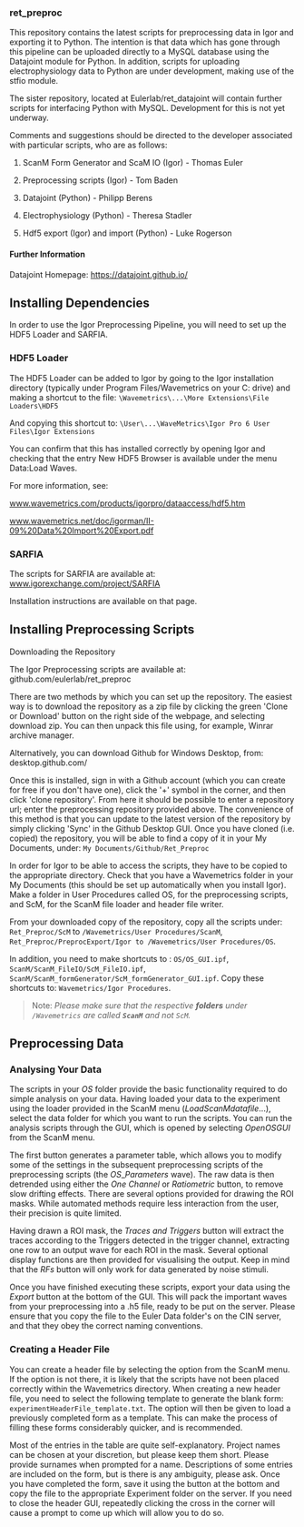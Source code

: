 ### ret_preproc
This repository contains the latest scripts for preprocessing data in Igor and exporting it to Python. The intention is that data which has gone through this pipeline can be uploaded directly to a MySQL database using the Datajoint module for Python. In addition, scripts for uploading electrophysiology data to Python are under development, making use of the stfio module.

The sister repository, located at Eulerlab/ret_datajoint will contain further scripts for interfacing Python with MySQL. Development for this is not yet underway.

Comments and suggestions should be directed to the developer associated with particular scripts, who are as follows:

1. ScanM Form Generator and ScaM IO (Igor) - Thomas Euler

2. Preprocessing scripts (Igor) - Tom Baden

3. Datajoint (Python) - Philipp Berens

4. Electrophysiology (Python) - Theresa Stadler

5. Hdf5 export (Igor) and import (Python) - Luke Rogerson

#### Further Information

Datajoint Homepage: https://datajoint.github.io/


## Installing Dependencies

In order to use the Igor Preprocessing Pipeline, you will need to set up the HDF5 Loader and SARFIA. 

### HDF5 Loader

The HDF5 Loader can be added to Igor by going to the Igor installation directory (typically under Program Files/Wavemetrics on your C: drive) and making a shortcut to the file: `\Wavemetrics\...\More Extensions\File Loaders\HDF5`

And copying this shortcut to: `\User\...\WaveMetrics\Igor Pro 6 User Files\Igor Extensions`

You can confirm that this has installed correctly by opening Igor and checking that the entry New HDF5 Browser is available under the menu Data:Load Waves. 

For more information, see:

www.wavemetrics.com/products/igorpro/dataaccess/hdf5.htm

www.wavemetrics.net/doc/igorman/II-09%20Data%20Import%20Export.pdf

### SARFIA

The scripts for SARFIA are available at: www.igorexchange.com/project/SARFIA

Installation instructions are available on that page.

## Installing Preprocessing Scripts

Downloading the Repository

The Igor Preprocessing scripts are available at: github.com/eulerlab/ret_preproc

There are two methods by which you can set up the repository. The easiest way is to download the repository as a zip file by clicking the green 'Clone or Download' button on the right side of the webpage, and selecting download zip. You can then unpack this file using, for example, Winrar archive manager.

Alternatively, you can download Github for Windows Desktop, from: desktop.github.com/

Once this is installed, sign in with a Github account (which you can create for free if you don't have one), click the '+' symbol in the corner, and then click 'clone repository'. From here it should be possible to enter a repository url; enter the preprocessing repository provided above. The convenience of this method is that you can update to the latest version of the repository by simply clicking 'Sync' in the Github Desktop GUI. Once you have cloned (i.e. copied) the repository, you will be able to find a copy of it in your My Documents, under: `My Documents/Github/Ret_Preproc`

In order for Igor to be able to access the scripts, they have to be copied to the appropriate directory. Check that you have a Wavemetrics folder in your My Documents (this should be set up automatically when you install Igor). Make a folder in User Procedures called OS, for the preprocessing scripts, and ScM, for the ScanM file loader and header file writer. 

From your downloaded copy of the repository, copy all the scripts under: `Ret_Preproc/ScM` to `/Wavemetrics/User Procedures/ScanM`, `Ret_Preproc/PreprocExport/Igor to /Wavemetrics/User Procedures/OS`.

In addition, you need to make shortcuts to : `OS/OS_GUI.ipf`, `ScanM/ScanM_FileIO/ScM_FileIO.ipf`, `ScanM/ScanM_formGenerator/ScM_formGenerator_GUI.ipf`. Copy these shortcuts to: `Wavemetrics/Igor Procedures`.

> Note: _Please make sure that the respective **folders** under `/Wavemetrics` are called **`ScanM`** and not `ScM`._

## Preprocessing Data

### Analysing Your Data

The scripts in your $OS$ folder provide the basic functionality required to do simple analysis on your data. Having loaded your data to the experiment using the loader provided in the ScanM menu ($Load ScanM data file...$), select the data folder for which you want to run the scripts. You can run the analysis scripts through the GUI, which is opened by selecting $Open OS GUI$ from the ScanM menu. 

The first button generates a parameter table, which allows you to modify some of the settings in the subsequent preprocessing scripts of the preprocessing scripts (the $OS\_Parameters$ wave). The raw data is then detrended using either the $One\ Channel$ or $Ratiometric$ button, to remove slow drifting effects. There are several options provided for drawing the ROI masks. While automated methods require less interaction from the user, their precision is quite limited. 

Having drawn a ROI mask, the $Traces\ and\ Triggers$ button will extract the traces according to the Triggers detected in the trigger channel, extracting one row to an output wave for each ROI in the mask. Several optional display functions are then provided for visualising the output. Keep in mind that the $RFs$ button will only work for data generated by noise stimuli. 

Once you have finished executing these scripts, export your data using the $Export$ button at the bottom of the GUI. This will pack the important waves from your preprocessing into a .h5 file, ready to be put on the server. Please ensure that you copy the file to the Euler Data folder's on the CIN server, and that they obey the correct naming conventions. 

### Creating a Header File

You can create a header file by selecting the option from the ScanM menu. If the option is not there, it is likely that the scripts have not been placed correctly within the Wavemetrics directory. When creating a new header file, you need to select the following template to generate the blank form: `experimentHeaderFile_template.txt`. The option will then be given to load a previously completed form as a template. This can make the process of filling these forms considerably quicker, and is recommended.

Most of the entries in the table are quite self-explanatory. Project names can be chosen at your discretion, but please keep them short. Please provide surnames when prompted for a name. Descriptions of some entries are included on the form, but is there is any ambiguity, please ask. Once you have completed the form, save it using the button at the bottom and copy the file to the appropriate Experiment folder on the server. If you need to close the header GUI, repeatedly clicking the cross in the corner will cause a prompt to come up which will allow you to do so.
